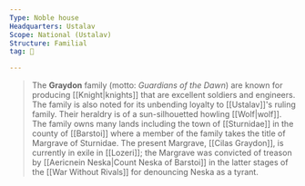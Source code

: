 ```yaml
---
Type: Noble house
Headquarters: Ustalav
Scope: National (Ustalav)
Structure: Familial
tag: 👥

---
```


> The **Graydon** family (motto: *Guardians of the Dawn*) are known for producing [[Knight|knights]] that are excellent soldiers and engineers. The family is also noted for its unbending loyalty to [[Ustalav]]'s ruling family. Their heraldry is of a sun-silhouetted howling [[Wolf|wolf]].
> The family owns many lands including the town of [[Sturnidae]] in the county of [[Barstoi]] where a member of the family takes the title of Margrave of Sturnidae. The present Margrave, [[Cilas Graydon]], is currently in exile in [[Lozeri]]; the Margrave was convicted of treason by [[Aericnein Neska|Count Neska of Barstoi]] in the latter stages of the [[War Without Rivals]] for denouncing Neska as a tyrant.







